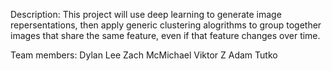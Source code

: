 Description:
This project will use deep learning to generate image repersentations, then apply generic clustering alogrithms to group together images that share the same feature, even if that feature changes over time.

Team members:
Dylan Lee
Zach McMichael
Viktor Z
Adam Tutko
